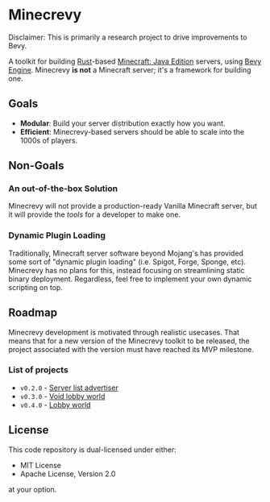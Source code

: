# Minecrevy

Disclaimer: This is primarily a research project to drive improvements to Bevy.

A toolkit for building [Rust](https://www.rust-lang.org/)-based
[Minecraft: Java Edition](https://www.minecraft.net/en-us) servers,
using [Bevy Engine](https://bevyengine.org/).
Minecrevy **is not** a Minecraft server; it's a framework for building one.

## Goals

- **Modular**: Build your server distribution exactly how you want.
- **Efficient**: Minecrevy-based servers should be able to scale into the 1000s of players.

## Non-Goals

### An out-of-the-box Solution

Minecrevy will not provide a production-ready Vanilla Minecraft server, but it
will provide the *tools* for a developer to make one.

### Dynamic Plugin Loading

Traditionally, Minecraft server software beyond Mojang's has provided some sort
of "dynamic plugin loading" (i.e. Spigot, Forge, Sponge, etc). Minecrevy has no
plans for this, instead focusing on streamlining static binary deployment.
Regardless, feel free to implement your own dynamic scripting on top.

## Roadmap

Minecrevy development is motivated through realistic usecases.
That means that for a new version of the Minecrevy toolkit to be released,
the project associated with the version must have reached its MVP milestone.

### List of projects

- `v0.2.0` - [Server list advertiser](projects/0.2.0-server-list/)
- `v0.3.0` - [Void lobby world](projects/0.3.0-void-lobby/)
- `v0.4.0` - [Lobby world](projects/0.4.0-lobby/)

## License

This code repository is dual-licensed under either:

- MIT License
- Apache License, Version 2.0

at your option.